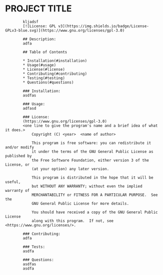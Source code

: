 # PROJECT TITLE
            kljadsf
            [![License: GPL v3](https://img.shields.io/badge/License-GPLv3-blue.svg)](https://www.gnu.org/licenses/gpl-3.0)
    
            ## Description: 
            adfa
            
            ## Table of Contents
            
            * Installation(#installation)
            * Usage(#usage)
            * License(#license)
            * Contributing(#contributing)
            * Testing(#testing)
            * Questions(#questions)
            
            ### Installation: 
            asdfas
            
            ### Usage: 
            adfasd
            
            ### License:
            (https://www.gnu.org/licenses/gpl-3.0)
            <one line to give the program's name and a brief idea of what it does.>
                Copyright (C) <year>  <name of author>
            
                This program is free software: you can redistribute it and/or modify
                it under the terms of the GNU General Public License as published by
                the Free Software Foundation, either version 3 of the License, or
                (at your option) any later version.
            
                This program is distributed in the hope that it will be useful,
                but WITHOUT ANY WARRANTY; without even the implied warranty of
                MERCHANTABILITY or FITNESS FOR A PARTICULAR PURPOSE.  See the
                GNU General Public License for more details.
            
                You should have received a copy of the GNU General Public License
                along with this program.  If not, see <https://www.gnu.org/licenses/>.
            
            ### Contributing:
            adfa
            
            ### Tests: 
            asdfa
            
            ### Questions:
            asdfas
            asdfa